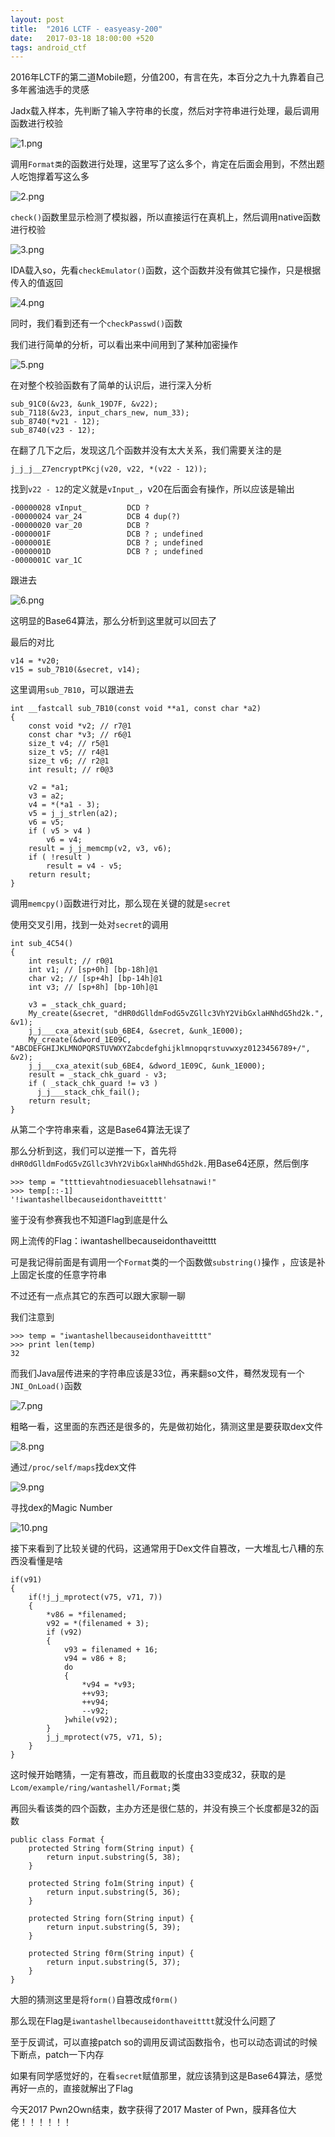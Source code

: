 ```yaml
---
layout: post
title:  "2016 LCTF - easyeasy-200"
date:   2017-03-18 18:00:00 +520
tags: android_ctf
---
```


2016年LCTF的第二道Mobile题，分值200，有言在先，本百分之九十九靠着自己多年酱油选手的灵感

Jadx载入样本，先判断了输入字符串的长度，然后对字符串进行处理，最后调用函数进行校验

![1.png](/assets/resources/D7929F9A772913A9A5C7BC4323315E20.png)

调用`Format类`的函数进行处理，这里写了这么多个，肯定在后面会用到，不然出题人吃饱撑着写这么多

![2.png](/assets/resources/B9BACA287C5607274E12EBC3646CC73F.png)

`check()`函数里显示检测了模拟器，所以直接运行在真机上，然后调用native函数进行校验

![3.png](/assets/resources/B671016B48EC4E567CC9873AB788B104.png)

IDA载入so，先看`checkEmulator()`函数，这个函数并没有做其它操作，只是根据传入的值返回

![4.png](/assets/resources/17E19CB1737E8290A924B2C36AEB298E.png)

同时，我们看到还有一个`checkPasswd()`函数

我们进行简单的分析，可以看出来中间用到了某种加密操作

![5.png](/assets/resources/BD021A61E412E73104873CFDF93410CB.png)

在对整个校验函数有了简单的认识后，进行深入分析
```
sub_91C0(&v23, &unk_19D7F, &v22);
sub_7118(&v23, input_chars_new, num_33);
sub_8740(*v21 - 12);
sub_8740(v23 - 12);
```

在翻了几下之后，发现这几个函数并没有太大关系，我们需要关注的是
```
j_j_j__Z7encryptPKcj(v20, v22, *(v22 - 12));
```

找到`v22 - 12`的定义就是`vInput_`，v20在后面会有操作，所以应该是输出
```
-00000028 vInput_         DCD ?
-00000024 var_24          DCB 4 dup(?)
-00000020 var_20          DCB ?
-0000001F                 DCB ? ; undefined
-0000001E                 DCB ? ; undefined
-0000001D                 DCB ? ; undefined
-0000001C var_1C 
```

跟进去

![6.png](/assets/resources/1C5C70F2313FAD8DE98F3FBEAF94B2D8.png)

这明显的Base64算法，那么分析到这里就可以回去了

最后的对比
```
v14 = *v20;
v15 = sub_7B10(&secret, v14);
```

这里调用`sub_7B10`，可以跟进去
```
int __fastcall sub_7B10(const void **a1, const char *a2)
{
    const void *v2; // r7@1
    const char *v3; // r6@1
    size_t v4; // r5@1
    size_t v5; // r4@1
    size_t v6; // r2@1
    int result; // r0@3

    v2 = *a1;
    v3 = a2;
    v4 = *(*a1 - 3);
    v5 = j_j_strlen(a2);
    v6 = v5;
    if ( v5 > v4 )
        v6 = v4;
    result = j_j_memcmp(v2, v3, v6);
    if ( !result )
        result = v4 - v5;
    return result;
}
```

调用`memcpy()`函数进行对比，那么现在关键的就是`secret`

使用交叉引用，找到一处对`secret`的调用
```
int sub_4C54()
{
    int result; // r0@1
    int v1; // [sp+0h] [bp-18h]@1
    char v2; // [sp+4h] [bp-14h]@1
    int v3; // [sp+8h] [bp-10h]@1

    v3 = _stack_chk_guard;
    My_create(&secret, "dHR0dGlldmFodG5vZGllc3VhY2VibGxlaHNhdG5hd2k.", &v1);
    j_j___cxa_atexit(sub_6BE4, &secret, &unk_1E000);
    My_create(&dword_1E09C, "ABCDEFGHIJKLMNOPQRSTUVWXYZabcdefghijklmnopqrstuvwxyz0123456789+/", &v2);
    j_j___cxa_atexit(sub_6BE4, &dword_1E09C, &unk_1E000);
    result = _stack_chk_guard - v3;
    if ( _stack_chk_guard != v3 )
      j_j___stack_chk_fail();
    return result;
}
```

从第二个字符串来看，这是Base64算法无误了

那么分析到这，我们可以逆推一下，首先将`dHR0dGlldmFodG5vZGllc3VhY2VibGxlaHNhdG5hd2k.`用Base64还原，然后倒序
```
>>> temp = "ttttievahtnodiesuacebllehsatnawi!"
>>> temp[::-1]
'!iwantashellbecauseidonthaveitttt'
```

鉴于没有参赛我也不知道Flag到底是什么

网上流传的Flag：iwantashellbecauseidonthaveitttt

可是我记得前面是有调用一个`Format`类的一个函数做`substring()`操作	，应该是补上固定长度的任意字符串

不过还有一点点其它的东西可以跟大家聊一聊

我们注意到
```
>>> temp = "iwantashellbecauseidonthaveitttt"
>>> print len(temp)
32
```

而我们Java层传进来的字符串应该是33位，再来翻so文件，蓦然发现有一个`JNI_OnLoad()`函数

![7.png](/assets/resources/33D397BEE09213CCCC91EBD701047CD3.png)

粗略一看，这里面的东西还是很多的，先是做初始化，猜测这里是要获取dex文件

![8.png](/assets/resources/69EA190E3646DA05E4BDF00AB796B149.png)

通过`/proc/self/maps`找dex文件

![9.png](/assets/resources/620241D4E9DC523CE68E049B3668B82F.png)

寻找dex的Magic Number

![10.png](/assets/resources/EB8D6B6D08A540A574F04A6D7E5C1D5C.png)

接下来看到了比较关键的代码，这通常用于Dex文件自篡改，一大堆乱七八糟的东西没看懂是啥
```
if(v91)
{
    if(!j_j_mprotect(v75, v71, 7))
    {
        *v86 = *filenamed;
        v92 = *(filenamed + 3);
        if (v92)
        {
            v93 = filenamed + 16;
            v94 = v86 + 8;
            do
            {
                *v94 = *v93;
                ++v93;
                ++v94;
                --v92;
            }while(v92);
        }
        j_j_mprotect(v75, v71, 5);
    }
}
```

这时候开始瞎猜，一定有篡改，而且截取的长度由33变成32，获取的是`Lcom/example/ring/wantashell/Format;`类

再回头看该类的四个函数，主办方还是很仁慈的，并没有换三个长度都是32的函数
```
public class Format {
    protected String form(String input) {
        return input.substring(5, 38);
    }

    protected String fo1m(String input) {
        return input.substring(5, 36);
    }

    protected String forn(String input) {
        return input.substring(5, 39);
    }

    protected String f0rm(String input) {
        return input.substring(5, 37);
    }
}
```

大胆的猜测这里是将`form()`自篡改成`f0rm()`

那么现在Flag是`iwantashellbecauseidonthaveitttt`就没什么问题了

至于反调试，可以直接patch so的调用反调试函数指令，也可以动态调试的时候下断点，patch一下内存

如果有同学感觉好的，在看`secret`赋值那里，就应该猜到这是Base64算法，感觉再好一点的，直接就解出了Flag

今天2017 Pwn2Own结束，数字获得了2017 Master of Pwn，膜拜各位大佬！！！！！！